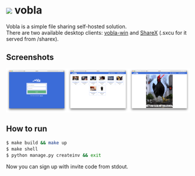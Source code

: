 # ![](https://drone.olegshigor.in/api/badges/Nuqlear/vobla/status.svg?branch=master) vobla

Vobla is a simple file sharing self-hosted solution.  
There are two available desktop clients: [vobla-win](https://github.com/nuqlear/vobla-win) and [ShareX](https://github.com/ShareX/ShareX) (.sxcu for it served from /sharex).

## Screenshots

<img src="https://raw.githubusercontent.com/Nuqlear/vobla/master/.github/login.png" width="33%"><img src="https://raw.githubusercontent.com/Nuqlear/vobla/master/.github/dashboard.png" width="33%"/><img src="https://raw.githubusercontent.com/Nuqlear/vobla/master/.github/drop.png" width="33%">

## How to run

```bash
$ make build && make up
$ make shell
$ python manage.py createinv && exit
```

Now you can sign up with invite code from stdout.
